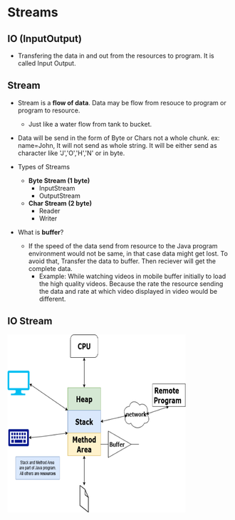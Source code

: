 # Streams

## IO (InputOutput)
- Transfering the data in and out from the resources to program. It is called Input Output.

## Stream
- Stream is a **flow of data**. Data may be flow from resouce to program or program to resource. 
    - Just like a water flow from tank to bucket.
- Data will be send in the form of Byte or Chars not a whole chunk. ex: name=John, It will not send as whole string. It will be either send as character like 'J','O','H','N' or in byte. 
- Types of Streams
    - **Byte Stream (1 byte)**
        - InputStream
        - OutputStream
    - **Char Stream (2 byte)**
        - Reader
        - Writer

- What is **buffer**?
    - If the speed of the data send from resource to the Java program environment would not be same, in that case data might get lost. To avoid that, Transfer the data to buffer. Then reciever will get the complete data.
        - Example: While watching videos in mobile buffer initially to load the high quality videos. Because the rate the resource sending the data and rate at which video displayed in video would be different.      

## IO Stream
 <img src="../Images/IOStreams.png" alt="Alt Text" width="400" height="400">